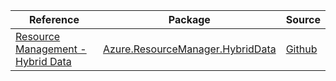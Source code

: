 | Reference | Package | Source |
|---|---|---|
|[Resource Management - Hybrid Data](resourcemanager.hybriddata-readme.md)|[Azure.ResourceManager.HybridData](https://www.nuget.org/packages/Azure.ResourceManager.HybridData)|[Github](https://github.com/Azure/azure-sdk-for-net/blob/main/sdk/hybriddatamanager/Azure.ResourceManager.HybridData)|
